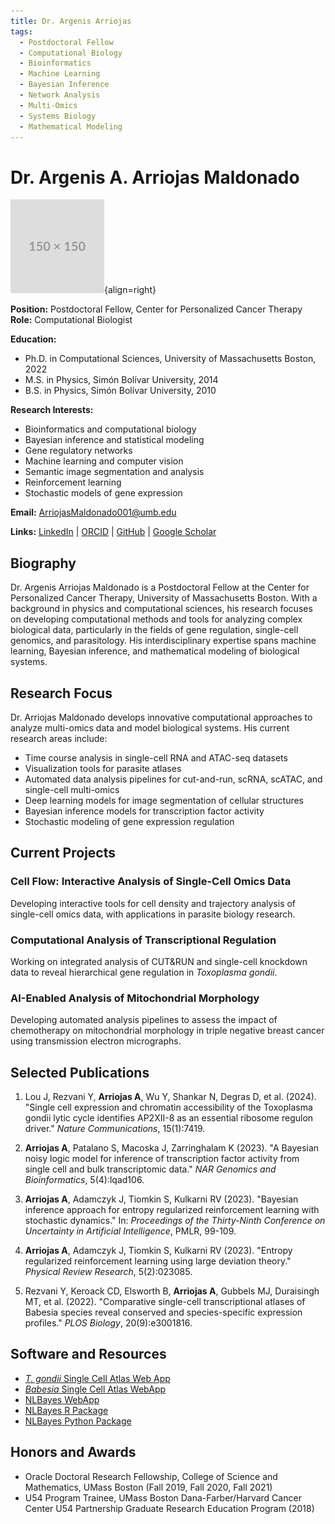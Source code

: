 ```yaml
---
title: Dr. Argenis Arriojas
tags:
  - Postdoctoral Fellow
  - Computational Biology
  - Bioinformatics
  - Machine Learning
  - Bayesian Inference
  - Network Analysis
  - Multi-Omics
  - Systems Biology
  - Mathematical Modeling
---
```


# Dr. Argenis A. Arriojas Maldonado

![Argenis A. Arriojas Maldonado](/assets/images/people/placeholder.png){align=right}

**Position:** Postdoctoral Fellow, Center for Personalized Cancer Therapy  
**Role:** Computational Biologist

**Education:**

- Ph.D. in Computational Sciences, University of Massachusetts Boston, 2022
- M.S. in Physics, Simón Bolívar University, 2014
- B.S. in Physics, Simón Bolívar University, 2010

**Research Interests:** 

- Bioinformatics and computational biology
- Bayesian inference and statistical modeling
- Gene regulatory networks
- Machine learning and computer vision
- Semantic image segmentation and analysis
- Reinforcement learning
- Stochastic models of gene expression

**Email:** [ArriojasMaldonado001@umb.edu](mailto:ArriojasMaldonado001@umb.edu)  

**Links:**
[LinkedIn](https://linkedin.com/in/aarriojas/en) | 
[ORCID](https://orcid.org/0000-0002-0479-1300) |
[GitHub](https://github.com/argearriojas) |
[Google Scholar](https://scholar.google.com/citations?hl=en&user=GMaw2_kAAAAJ&view_op=list_works&sortby=pubdate)

## Biography

Dr. Argenis Arriojas Maldonado is a Postdoctoral Fellow at the Center for Personalized Cancer Therapy, University of Massachusetts Boston. With a background in physics and computational sciences, his research focuses on developing computational methods and tools for analyzing complex biological data, particularly in the fields of gene regulation, single-cell genomics, and parasitology. His interdisciplinary expertise spans machine learning, Bayesian inference, and mathematical modeling of biological systems.

## Research Focus

Dr. Arriojas Maldonado develops innovative computational approaches to analyze multi-omics data and model biological systems. His current research areas include:

- Time course analysis in single-cell RNA and ATAC-seq datasets
- Visualization tools for parasite atlases
- Automated data analysis pipelines for cut-and-run, scRNA, scATAC, and single-cell multi-omics
- Deep learning models for image segmentation of cellular structures
- Bayesian inference models for transcription factor activity
- Stochastic modeling of gene expression regulation

## Current Projects

### Cell Flow: Interactive Analysis of Single-Cell Omics Data

Developing interactive tools for cell density and trajectory analysis of single-cell omics data, with applications in parasite biology research.

### Computational Analysis of Transcriptional Regulation

Working on integrated analysis of CUT&RUN and single-cell knockdown data to reveal hierarchical gene regulation in *Toxoplasma gondii*.

### AI-Enabled Analysis of Mitochondrial Morphology

Developing automated analysis pipelines to assess the impact of chemotherapy on mitochondrial morphology in triple negative breast cancer using transmission electron micrographs.

## Selected Publications

1. Lou J, Rezvani Y, **Arriojas A**, Wu Y, Shankar N, Degras D, et al. (2024). "Single cell expression and chromatin accessibility of the Toxoplasma gondii lytic cycle identifies AP2XII-8 as an essential ribosome regulon driver." *Nature Communications*, 15(1):7419.

2. **Arriojas A**, Patalano S, Macoska J, Zarringhalam K (2023). "A Bayesian noisy logic model for inference of transcription factor activity from single cell and bulk transcriptomic data." *NAR Genomics and Bioinformatics*, 5(4):lqad106.

3. **Arriojas A**, Adamczyk J, Tiomkin S, Kulkarni RV (2023). "Bayesian inference approach for entropy regularized reinforcement learning with stochastic dynamics." In: *Proceedings of the Thirty-Ninth Conference on Uncertainty in Artificial Intelligence*, PMLR, 99-109.

4. **Arriojas A**, Adamczyk J, Tiomkin S, Kulkarni RV (2023). "Entropy regularized reinforcement learning using large deviation theory." *Physical Review Research*, 5(2):023085.

5. Rezvani Y, Keroack CD, Elsworth B, **Arriojas A**, Gubbels MJ, Duraisingh MT, et al. (2022). "Comparative single-cell transcriptional atlases of Babesia species reveal conserved and species-specific expression profiles." *PLOS Biology*, 20(9):e3001816.

## Software and Resources

- [*T. gondii* Single Cell Atlas Web App](https://umbibio.math.umb.edu/toxosc)
- [*Babesia* Single Cell Atlas WebApp](https://umbibio.math.umb.edu/babesiasc)
- [NLBayes WebApp](https://umbibio.math.umb.edu/nlbayes)
- [NLBayes R Package](https://github.com/umbibio/nlbayes-rcran)
- [NLBayes Python Package](https://github.com/umbibio/nlbayes-python)

## Honors and Awards

- Oracle Doctoral Research Fellowship, College of Science and Mathematics, UMass Boston (Fall 2019, Fall 2020, Fall 2021)
- U54 Program Trainee, UMass Boston Dana-Farber/Harvard Cancer Center U54 Partnership Graduate Research Education Program (2018)
